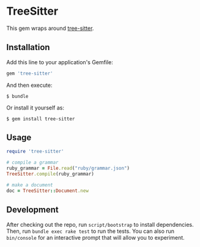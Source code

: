 # TreeSitter

This gem wraps around [tree-sitter](https://github.com/tree-sitter/tree-sitter).

## Installation

Add this line to your application's Gemfile:

```ruby
gem 'tree-sitter'
```

And then execute:

    $ bundle

Or install it yourself as:

    $ gem install tree-sitter

## Usage

``` ruby
require 'tree-sitter'

# compile a grammar
ruby_grammar = File.read("ruby/grammar.json")
TreeSitter.compile(ruby_grammar)

# make a document
doc = TreeSitter::Document.new

```
## Development

After checking out the repo, run `script/bootstrap` to install dependencies. Then, run `bundle exec rake test` to run the tests. You can also run `bin/console` for an interactive prompt that will allow you to experiment.
